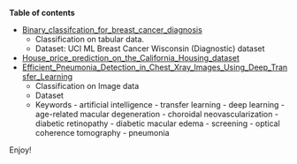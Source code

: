 **Table of contents**
- [Binary_classifcation_for_breast_cancer_diagnosis](Binary_classifcation_for_breast_cancer_diagnosis.ipynb)
  - Classification on tabular data.
  - Dataset: UCI ML Breast Cancer Wisconsin (Diagnostic) dataset
- [House_price_prediction_on_the_California_Housing_dataset](House_price_prediction_on_the_California_Housing_dataset_.ipynb)
- [Efficient_Pneumonia_Detection_in_Chest_Xray_Images_Using_Deep_Transfer_Learning](Efficient_Pneumonia_Detection_in_Chest_Xray_Images_Using_Deep_Transfer_Learning.ipynb)
  - Classification on Image data
  - Dataset 
  - Keywords - artificial intelligence - transfer learning - deep learning - age-related macular degeneration - choroidal neovascularization - diabetic retinopathy - diabetic macular edema - screening - optical coherence tomography - pneumonia

Enjoy!
